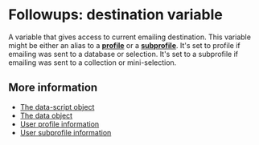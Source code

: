 # Followups: destination variable

A variable that gives access to current emailing destination. This variable might
be either an alias to a [**profile**](./followups-scripting-profile.md) or a
[**subprofile**](./followups-scripting-subprofile.md). It's set to profile if
emailing was sent to a database or selection. It's set to a subprofile if emailing
was sent to a collection or mini-selection.

## More information

* [The data-script object](./followups-scripting)
* [The data object](./followups-scripting-data)
* [User profile information](./followups-scripting-profile)
* [User subprofile information](./followups-scripting-subprofile)
